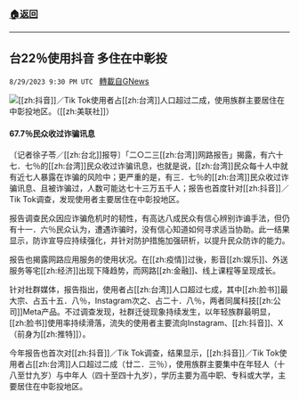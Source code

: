###  [:house:返回](README.md)
---


## 台22％使用抖音 多住在中彰投
`8/29/2023 9:30 PM UTC ` [轉載自GNews](https://gnews.org/articles/1617632)

![](https://img.ltn.com.tw/Upload/business/page/800/2023/08/30/114.jpg "")[[zh:抖音]]／Tik Tok使用者占[[zh:台湾]]人口超过二成，使用族群主要居住在中彰投地区。（[[zh:美联社]]）

#### 67.7％民众收过诈骗讯息

〔记者徐子苓／[[zh:台北]]报导〕「二○二三[[zh:台湾]]网路报告」揭露，有六十七．七％的[[zh:台湾]]民众收过诈骗讯息，也就是说，[[zh:台湾]]民众每十人中就有近七人暴露在诈骗的风险中；更严重的是，有三．七％的[[zh:台湾]]民众收过诈骗讯息、且被诈骗过，人数可能达七十三万五千人；报告也首度针对[[zh:抖音]]／Tik Tok调查，发现使用者主要居住在中彰投地区。

报告调查民众因应诈骗危机时的韧性，有高达八成民众有信心辨别诈谝手法，但仍有十一．六％民众认为，遭遇诈骗时，没有信心知道如何寻求适当协助。此一结果显示，防诈宣导应持续强化，并针对防护措施加强研析，以提升民众防诈的能力。

报告也揭露网路应用服务的使用状况。在[[zh:疫情]]过後，影音[[zh:娱乐]]、外送服务等宅[[zh:经济]]出现下降趋势，而网路[[zh:金融]]、线上课程等呈现成长。

针对社群媒体，报告指出，使用者占[[zh:台湾]]人口超过七成，其中[[zh:脸书]]最大宗、占五十五．八％，Instagram次之、占二十．八％，两者同属科技[[zh:公司]]Meta产品。不过调查发现，社群迁徙现象持续发生，以年轻族群最明显，[[zh:脸书]]使用率持续滑落，流失的使用者主要流向Instagram、[[zh:抖音]]、X（前身为[[zh:推特]]）。

今年报告也首次对[[zh:抖音]]／Tik Tok调查，结果显示，[[zh:抖音]]／Tik Tok使用者占[[zh:台湾]]人口超过二成（廿二．三％），使用族群主要集中在年轻人（十八至廿九岁）与中年人（四十至四十九岁），学历主要为高中职、专科或大学，主要居住在中彰投地区。
